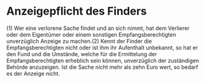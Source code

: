 # Anzeigepflicht des Finders

(1) Wer eine verlorene Sache findet und an sich nimmt, hat dem Verlierer oder dem Eigentümer oder einem sonstigen Empfangsberechtigten unverzüglich Anzeige zu machen.(2) Kennt der Finder die Empfangsberechtigten nicht oder ist ihm ihr Aufenthalt unbekannt, so hat er den Fund und die Umstände, welche für die Ermittelung der Empfangsberechtigten erheblich sein können, unverzüglich der zuständigen Behörde anzuzeigen. Ist die Sache nicht mehr als zehn Euro wert, so bedarf es der Anzeige nicht. 

